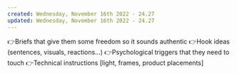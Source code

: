 ```yaml
---
created: Wednesday, November 16th 2022 - 24.27
updated: Wednesday, November 16th 2022 - 24.27
---
```

👉Briefs that give them some freedom so it sounds authentic
👉Hook ideas (sentences, visuals, reactions...)
👉Psychological triggers that they need to touch
👉Technical instructions [light, frames, product placements]